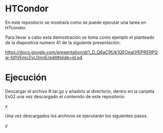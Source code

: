 # HTCondor
En este repositorio se mostrará como se puede ejecutar una tarea en HTcondor.

Para llevar a cabo esta demostración se toma como ejemplo el planteado de la diapositiva numero 41 de la siguiente presentación:

https://docs.google.com/presentation/d/1_D_Q6aC9fJk1QEOeaOfEPR51IPQw-fd1VEmcZyL0mnE/edit#slide=id.p4

# Ejecución

Descargar el archivo R.tar.gz y añadirlo al directorio, dentro en la carpeta Ex02 una vez descargado el contenido de este repositorio:

x

Una vez descargados los archivos se ejecutarán los siguientes pasos.

y
